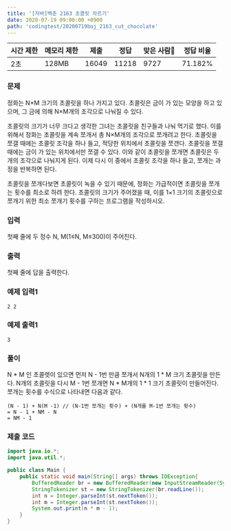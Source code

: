 ```yaml
---
title: '[자바]백준 2163 초콜릿 자르기'
date: 2020-07-19 09:00:00 +0900
path: 'codingtest/20200719boj_2163_cut_chocolate'
---
```


| 시간 제한 | 메모리 제한 | 제출  | 정답  | 맞은 사람 | 정답 비율 |
| --------- | ----------- | ----- | ----- | --------- | --------- |
| 2초       | 128MB       | 16049 | 11218 | 9727      | 71.182%   |

### 문제

정화는 N×M 크기의 초콜릿을 하나 가지고 있다. 초콜릿은 금이 가 있는 모양을 하고 있으며, 그 금에 의해 N×M개의 조각으로 나눠질 수 있다.

초콜릿의 크기가 너무 크다고 생각한 그녀는 초콜릿을 친구들과 나눠 먹기로 했다. 이를 위해서 정화는 초콜릿을 계속 쪼개서 총 N×M개의 조각으로 쪼개려고 한다. 초콜릿을 쪼갤 때에는 초콜릿 조각을 하나 들고, 적당한 위치에서 초콜릿을 쪼갠다. 초콜릿을 쪼갤 때에는 금이 가 있는 위치에서만 쪼갤 수 있다. 이와 같이 초콜릿을 쪼개면 초콜릿은 두 개의 조각으로 나눠지게 된다. 이제 다시 이 중에서 초콜릿 조각을 하나 들고, 쪼개는 과정을 반복하면 된다.

초콜릿을 쪼개다보면 초콜릿이 녹을 수 있기 때문에, 정화는 가급적이면 초콜릿을 쪼개는 횟수를 최소로 하려 한다. 초콜릿의 크기가 주어졌을 때, 이를 1×1 크기의 초콜릿으로 쪼개기 위한 최소 쪼개기 횟수를 구하는 프로그램을 작성하시오.

### 입력

첫째 줄에 두 정수 N, M(1≤N, M≤300)이 주어진다.

### 출력

첫째 줄에 답을 출력한다.

### 예제 입력1

```
2 2
```

### 예제 출력1

```
3
```

### 풀이

N * M 인 초콜렛이 있으면 먼저 N - 1번 만큼 쪼개서 N개의 1 * M 크기 초콜릿을 만든다. N개의 초콜릿을 다시 M - 1번 쪼개면 N * M개의 1 * 1 크기 초콜릿이 만들어진다. 쪼개는 횟수를 수식으로 나타내면 다음과 같다.
```
(N - 1) + N(M -1) // (N-1번 쪼개는 횟수) + (N개를 M-1번 쪼개는 횟수)
= N - 1 + NM - N
= NM - 1
```

### 제출 코드

```java
import java.io.*;
import java.util.*;

public class Main {
    public static void main(String[] args) throws IOException{
    	BufferedReader br = new BufferedReader(new InputStreamReader(System.in));
    	StringTokenizer st = new StringTokenizer(br.readLine());
    	int n = Integer.parseInt(st.nextToken());
    	int m = Integer.parseInt(st.nextToken());
    	System.out.print(n * m - 1);
    }
}
```
